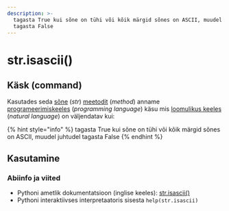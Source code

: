 ```yaml
---
description: >-
  tagasta True kui sõne on tühi või kõik märgid sõnes on ASCII, muudel juhtudel
  tagasta False
---
```


# str.isascii\(\)

## Käsk \(command\)

Kasutades seda [sõne](../) \(_str_\) [meetodit](../../../../terminid/sonastik/meetod-method.md) \(_method_\) anname [programeerimiskeeles](../../../../terminid/sonastik/programmeerimiskeel-programming-language.md) \(_programming language_\) käsu mis [loomulikus keeles](../../../../terminid/sonastik/loomulik-keel-natural-language.md) \(_natural language_\) on väljendatav kui: 

{% hint style="info" %}
tagasta True kui sõne on tühi või kõik märgid sõnes on ASCII, muudel juhtudel tagasta False
{% endhint %}



## Kasutamine

### Abiinfo ja viited

* Pythoni ametlik dokumentatsioon \(inglise keeles\): [str.isascii\(\)](https://docs.python.org/3/library/stdtypes.html#str.isascii)
* Pythoni interaktiivses interpretaatoris sisesta `help(str.isascii)`

